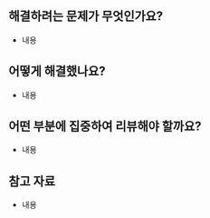 ## **해결하려는 문제가 무엇인가요?**

- 내용

## **어떻게 해결했나요?**

- 내용

## **어떤 부분에 집중하여 리뷰해야 할까요?**

- 내용

## **참고 자료**

- 내용

